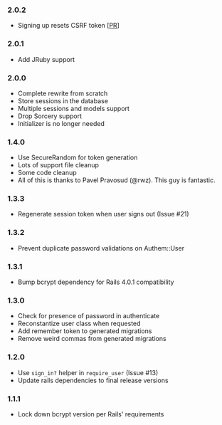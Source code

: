 ### 2.0.2 ###

* Signing up resets CSRF token [[PR](https://github.com/paulelliott/authem/pull/27)]

### 2.0.1 ###

* Add JRuby support

### 2.0.0 ###

* Complete rewrite from scratch
* Store sessions in the database
* Multiple sessions and models support
* Drop Sorcery support
* Initializer is no longer needed

### 1.4.0 ###

* Use SecureRandom for token generation
* Lots of support file cleanup
* Some code cleanup
* All of this is thanks to Pavel Pravosud (@rwz). This guy is fantastic.

### 1.3.3 ###

* Regenerate session token when user signs out (Issue #21)

### 1.3.2 ###

* Prevent duplicate password validations on Authem::User

### 1.3.1 ###

* Bump bcrypt dependency for Rails 4.0.1 compatibility

### 1.3.0 ###

* Check for presence of password in authenticate
* Reconstantize user class when requested
* Add remember token to generated migrations
* Remove weird commas from generated migrations

### 1.2.0 ###

* Use `sign_in?` helper in `require_user` (Issue #13)
* Update rails dependencies to final release versions

### 1.1.1 ###

* Lock down bcrypt version per Rails' requirements
